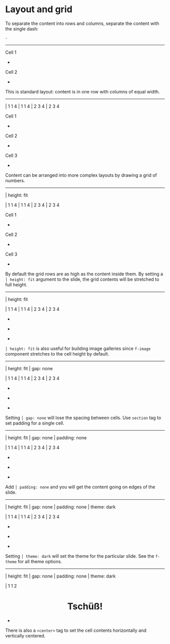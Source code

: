 <f-pager />

# Layout and grid

To separate the content into rows and columns, separate the content with the single dash:

`-`

---

<f-pager />

<f-card>Cell 1</f-card>

-

<f-card>Cell 2</f-card>

-

This is standard layout: content is in one row with columns of equal width.

---

<f-pager />

| 1 1 4
| 1 1 4
| 2 3 4
| 2 3 4

<f-card>Cell 1</f-card>

-

<f-card>Cell 2</f-card>

-

<f-card>Cell 3</f-card>

-

Content can be arranged into more complex layouts by drawing a grid of numbers.

---

<f-pager />

| height: fit 

| 1 1 4
| 1 1 4
| 2 3 4
| 2 3 4

<f-card>Cell 1</f-card>

-

<f-card>Cell 2</f-card>

-

<f-card>Cell 3</f-card>

-

By default the grid rows are as high as the content inside them. By setting a `│ height: fit` argument to the slide, the grid contents will be stretched to full height.

---

<f-pager />

| height: fit 

| 1 1 4
| 1 1 4
| 2 3 4
| 2 3 4

<f-image src="../images/example.jpg" />

-

<f-image src="../images/example.jpg" />

-

<f-image src="../images/example.jpg" />

-

`│ height: fit` is also useful for building image galleries since `f-image` component stretches to the cell height by default.

---

<f-pager />

| height: fit 
| gap: none

| 1 1 4
| 1 1 4
| 2 3 4
| 2 3 4

<f-image src="../images/example.jpg" />

-

<f-image src="../images/example.jpg" />

-

<f-image src="../images/example.jpg" />

-

<section>
Setting <code>│ gap: none</code> will lose the spacing between cells. Use <code>section</code> tag to set padding for a single cell.
</section>

---

<f-pager />

| height: fit 
| gap: none
| padding: none

| 1 1 4
| 1 1 4
| 2 3 4
| 2 3 4

<f-image src="../images/example.jpg" />

-

<f-image src="../images/example.jpg" />

-

<f-image src="../images/example.jpg" />

-

<section>
Add <code>│ padding: none</code> and you will get the content going on edges of the slide.
</section>

---

<f-pager />

| height: fit 
| gap: none
| padding: none
| theme: dark

| 1 1 4
| 1 1 4
| 2 3 4
| 2 3 4

<f-image src="../images/example.jpg" />

-

<f-image src="../images/example.jpg" />

-

<f-image src="../images/example.jpg" />

-

<section>
Setting <code>│ theme: dark</code> will set the theme for the particular slide. See the <code>f-theme</code> for all theme options.
</section>

---

<f-pager />

| height: fit 
| gap: none
| padding: none
| theme: dark

| 1 1 2


<center>

# Tschüß!

</center>

-

<section>
There is also a <code>&lt;center></code> tag to set the cell contents horizontally and vertically centered.
</section>
